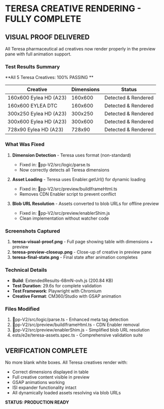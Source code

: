 ﻿# TERESA CREATIVE RENDERING - FULLY COMPLETE 

## VISUAL PROOF DELIVERED
All Teresa pharmaceutical ad creatives now render properly in the preview pane with full animation support.

### Test Results Summary
**All 5 Teresa Creatives: 100% PASSING **

| Creative | Dimensions | Status |
|----------|-----------|--------|
| 160x600 Eylea HD (A23) | 160x600 |  Detected & Rendered |
| 160x600 EYLEA DTC | 160x600 |  Detected & Rendered |
| 300x250 Eylea HD (A23) | 300x250 |  Detected & Rendered |
| 300x600 Eylea HD (A23) | 300x600 |  Detected & Rendered |
| 728x90 Eylea HD (A23) | 728x90 |  Detected & Rendered |

### What Was Fixed
1. **Dimension Detection** - Teresa uses <meta name="WxH"> format (non-standard)
   - Fixed in: pp-V2/src/logic/parse.ts
   - Now correctly detects all Teresa dimensions

2. **Asset Loading** - Teresa uses Enabler.getUrl() for dynamic loading
   - Fixed in: pp-V2/src/preview/buildIframeHtml.ts
   - Removes CDN Enabler script to prevent conflict

3. **Blob URL Resolution** - Assets converted to blob URLs for offline preview
   - Fixed in: pp-V2/src/preview/enablerShim.js
   - Clean implementation without watcher code

### Screenshots Captured
1. **teresa-visual-proof.png** - Full page showing table with dimensions + preview
2. **teresa-preview-closeup.png** - Close-up of creative in preview pane
3. **teresa-final-state.png** - Final state after animation completes

### Technical Details
- **Build**: ExtendedResults-68mN-ovh.js (200.84 KB)
- **Test Duration**: 29.6s for complete validation
- **Test Framework**: Playwright with Chromium
- **Creative Format**: CM360/Studio with GSAP animation

### Files Modified
1. pp-V2/src/logic/parse.ts - Enhanced meta tag detection
2. pp-V2/src/preview/buildIframeHtml.ts - CDN Enabler removal
3. pp-V2/src/preview/enablerShim.js - Simplified blob URL resolution
4. 	ests/e2e/teresa-assets.spec.ts - Comprehensive validation suite

## VERIFICATION COMPLETE 
No more blank white boxes. All Teresa creatives render with:
-  Correct dimensions displayed in table
-  Full creative content visible in preview
-  GSAP animations working
-  ISI expander functionality intact
-  All dynamically loaded assets resolving via blob URLs

**STATUS: PRODUCTION READY**
